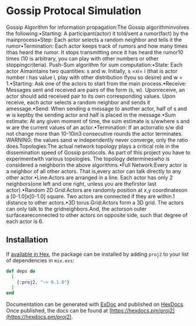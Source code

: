 # Gossip Protocal Simulation

Gossip Algorithm for information propagation:The Gossip algorithminvolves the following:•Starting: A participant(actor) it told/sent a rumor(fact) by the mainprocess•Step: Each actor selects a random neighbor and tells it the rumor•Termination: Each actor keeps track of rumors and how many times ithas heard the rumor. It stops transmitting once it has heard the rumor10 times (10 is arbitrary, you can play with other numbers or other stoppingcriteria).
Push-Sum algorithm for sum computation:•State: Each actor Aimaintains two quantities: s and w. Initially, s =xi= i (that is actor number i has value i, play with other distribution ifyou so desire) and w = 1.•Starting: Ask one of the actors to start from the main process.•Receive: Messages  sent  and  received  are  pairs  of  the  form  (s, w).  Uponreceive, an actor should add received pair to its own corresponding values. Upon receive, each actor selects a random neighbor and sends it amessage.•Send: When sending a message to another actor, half of s and w is keptby the sending actor and half is placed in the message.•Sum estimate: At any given moment of time, the sum estimate is s/wwhere s and w are the current values of an actor.•Termination: If  an  actorratio s/w did  not  change  more  than  10-10in3 consecutive  rounds  the  actor  terminates. WARNING:  the  values sand w independently never converge, only the ratio does.Topologies:The  actual  network  topology  plays  a  critical  role  in  the  dissemination speed  of  Gossip  protocols.  As  part  of  this  project  you  have  to  experimentwith various  topologies.  The  topology  determineswho  is  considered  a  neighborin  the above algorithms.•Full Network:Every actor is a neighbor of all other actors. That is,every actor can talk directly to any other actor.•Line:Actors are arranged in a line. Each actor has only 2 neighbors(one left and one right, unless you are thefirstor last actor).•Random  2D  Grid:Actors  are  randomly  position  at  x,y coordinateson  a  [0-1.0]x[0-1.0] square. Two actors are connected if they are within.1 distance to other actors.•3D torus Grid:Actors  form  a  3D  grid.  The  actors  can  only  talk  to  the  gridneighbors.And, the actorson outer surfaceareconnected to other actors on opposite side, such that degree of each actor is 6.


## Installation

If [available in Hex](https://hex.pm/docs/publish), the package can be installed
by adding `proj2` to your list of dependencies in `mix.exs`:

```elixir
def deps do
  [
    {:proj2, "~> 0.1.0"}
  ]
end
```

Documentation can be generated with [ExDoc](https://github.com/elixir-lang/ex_doc)
and published on [HexDocs](https://hexdocs.pm). Once published, the docs can
be found at [https://hexdocs.pm/proj2](https://hexdocs.pm/proj2).

